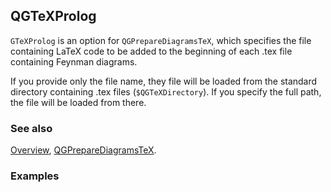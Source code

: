 ## QGTeXProlog

`GTeXProlog` is an option for `QGPrepareDiagramsTeX`, which specifies the file containing LaTeX code to be added to the beginning of each .tex file containing Feynman diagrams.

If you provide only the file name, they file will be loaded from the standard directory containing .tex files (`$QGTeXDirectory`). If you specify the full path, the file will be loaded from there.

### See also

[Overview](Extra/FeynHelpers.md), [QGPrepareDiagramsTeX](QGPrepareDiagramsTeX.md).

### Examples